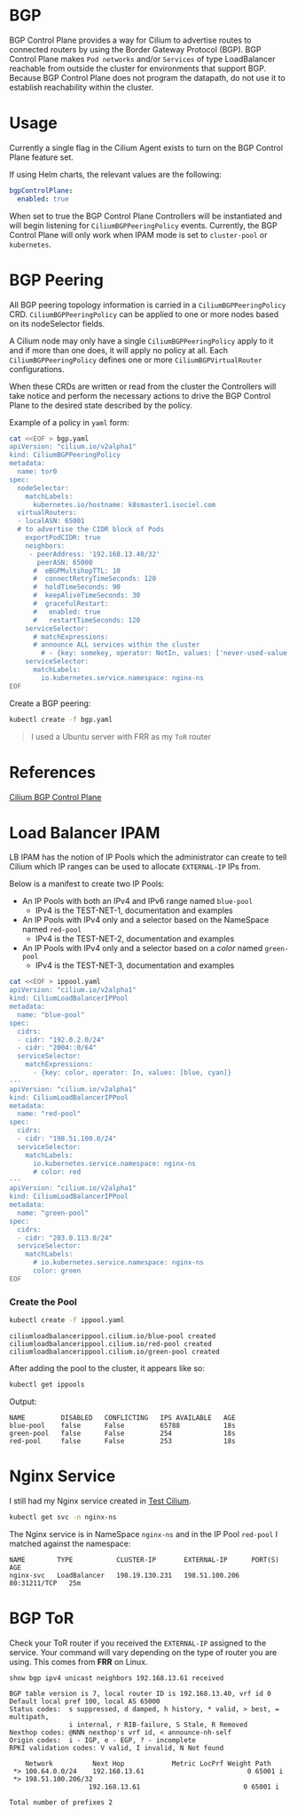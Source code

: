 # BGP
BGP Control Plane provides a way for Cilium to advertise routes to connected routers by using the Border Gateway Protocol (BGP). BGP Control Plane makes `Pod networks` and/or `Services` of type LoadBalancer reachable from outside the cluster for environments that support BGP. Because BGP Control Plane does not program the datapath, do not use it to establish reachability within the cluster.

# Usage
Currently a single flag in the Cilium Agent exists to turn on the BGP Control Plane feature set.

If using Helm charts, the relevant values are the following:
```yaml
bgpControlPlane:
  enabled: true
```

When set to true the BGP Control Plane Controllers will be instantiated and will begin listening for `CiliumBGPPeeringPolicy` events. Currently, the BGP Control Plane will only work when IPAM mode is set to `cluster-pool` or `kubernetes`.

# BGP Peering
All BGP peering topology information is carried in a `CiliumBGPPeeringPolicy` CRD. `CiliumBGPPeeringPolicy` can be applied to one or more nodes based on its nodeSelector fields.

A Cilium node may only have a single `CiliumBGPPeeringPolicy` apply to it and if more than one does, it will apply no policy at all. Each `CiliumBGPPeeringPolicy` defines one or more `CiliumBGPVirtualRouter` configurations.

When these CRDs are written or read from the cluster the Controllers will take notice and perform the necessary actions to drive the BGP Control Plane to the desired state described by the policy.

Example of a policy in `yaml` form:
```sh
cat <<EOF > bgp.yaml
apiVersion: "cilium.io/v2alpha1"
kind: CiliumBGPPeeringPolicy
metadata:
  name: tor0
spec:
  nodeSelector:
    matchLabels:
      kubernetes.io/hostname: k8smaster1.isociel.com
  virtualRouters:
  - localASN: 65001
  # to advertise the CIDR block of Pods
    exportPodCIDR: true
    neighbors:
     - peerAddress: '192.168.13.40/32'
       peerASN: 65000
      #  eBGPMultihopTTL: 10
      #  connectRetryTimeSeconds: 120
      #  holdTimeSeconds: 90
      #  keepAliveTimeSeconds: 30
      #  gracefulRestart:
      #   enabled: true
      #   restartTimeSeconds: 120
    serviceSelector:
      # matchExpressions:
      # announce ALL services within the cluster
        # - {key: somekey, operator: NotIn, values: ['never-used-value']}
    serviceSelector:
      matchLabels:
        io.kubernetes.service.namespace: nginx-ns
EOF
```

Create a BGP peering:
```sh
kubectl create -f bgp.yaml
```

>I used a Ubuntu server with FRR as my `ToR` router

# References
[Cilium BGP Control Plane](https://docs.cilium.io/en/v1.13/network/bgp-control-plane/)  


# Load Balancer IPAM
LB IPAM has the notion of IP Pools which the administrator can create to tell Cilium which IP ranges can be used to allocate `EXTERNAL-IP` IPs from.

Below is a manifest to create two IP Pools:
- An IP Pools with both an IPv4 and IPv6 range named `blue-pool`
  - IPv4 is the TEST-NET-1, documentation and examples
- An IP Pools with IPv4 only and a selector based on the NameSpace named `red-pool`
  - IPv4 is the TEST-NET-2, documentation and examples
- An IP Pools with IPv4 only and a selector based on a *color* named `green-pool`
  - IPv4 is the TEST-NET-3, documentation and examples

```sh
cat <<EOF > ippool.yaml
apiVersion: "cilium.io/v2alpha1"
kind: CiliumLoadBalancerIPPool
metadata:
  name: "blue-pool"
spec:
  cidrs:
  - cidr: "192.0.2.0/24"
  - cidr: "2004::0/64"
  serviceSelector:
    matchExpressions:
      - {key: color, operator: In, values: [blue, cyan]}
---
apiVersion: "cilium.io/v2alpha1"
kind: CiliumLoadBalancerIPPool
metadata:
  name: "red-pool"
spec:
  cidrs:
  - cidr: "198.51.100.0/24"
  serviceSelector:
    matchLabels:
      io.kubernetes.service.namespace: nginx-ns
      # color: red
---
apiVersion: "cilium.io/v2alpha1"
kind: CiliumLoadBalancerIPPool
metadata:
  name: "green-pool"
spec:
  cidrs:
  - cidr: "203.0.113.0/24"
  serviceSelector:
    matchLabels:
      # io.kubernetes.service.namespace: nginx-ns
      color: green
EOF
```

### Create the Pool
```sh
kubectl create -f ippool.yaml
```

```
ciliumloadbalancerippool.cilium.io/blue-pool created
ciliumloadbalancerippool.cilium.io/red-pool created
ciliumloadbalancerippool.cilium.io/green-pool created
```

After adding the pool to the cluster, it appears like so:
```sh
kubectl get ippools
```

Output:
```
NAME         DISABLED   CONFLICTING   IPS AVAILABLE   AGE
blue-pool    false      False         65788           18s
green-pool   false      False         254             18s
red-pool     false      False         253             18s
```

# Nginx Service
I still had my Nginx service created in [Test Cilium](02-Test-Cilium.md).

```sh
kubectl get svc -n nginx-ns
```

The Nginx service is in NameSpace `nginx-ns` and in the IP Pool `red-pool` I matched against the namespace:
```
NAME        TYPE           CLUSTER-IP       EXTERNAL-IP      PORT(S)        AGE
nginx-svc   LoadBalancer   198.19.130.231   198.51.100.206   80:31211/TCP   25m
```

# BGP ToR
Check your ToR router if you received the `EXTERNAL-IP` assigned to the service. Your command will vary depending on the type of router you are using. This comes from **FRR** on Linux.
```sh
show bgp ipv4 unicast neighbors 192.168.13.61 received
```

```
BGP table version is 7, local router ID is 192.168.13.40, vrf id 0
Default local pref 100, local AS 65000
Status codes:  s suppressed, d damped, h history, * valid, > best, = multipath,
               i internal, r RIB-failure, S Stale, R Removed
Nexthop codes: @NNN nexthop's vrf id, < announce-nh-self
Origin codes:  i - IGP, e - EGP, ? - incomplete
RPKI validation codes: V valid, I invalid, N Not found

    Network          Next Hop            Metric LocPrf Weight Path
 *> 100.64.0.0/24    192.168.13.61                          0 65001 i
 *> 198.51.100.206/32
                    192.168.13.61                          0 65001 i

Total number of prefixes 2
```

